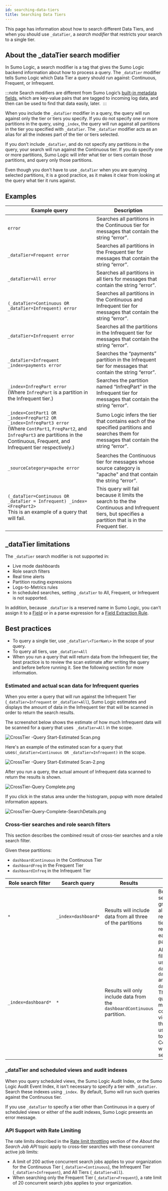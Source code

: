 ```yaml
---
id: searching-data-tiers
title: Searching Data Tiers
---
```


This page has information about how to search different Data Tiers, and when you should use `_dataTier`, a *search modifier* that restricts your search to a single tier. 

## About the \_dataTier search modifier

In Sumo Logic, a search modifier is a tag that gives the Sumo Logic backend information about how to process a query. The `_dataTier` modifier tells Sumo Logic which Data Tier a query should run against: Continuous, Frequent, or Infrequent.

:::note
Search modifiers are different from Sumo Logic’s [built-in metadata fields](/docs/search/get-started-with-search/search-basics/built-in-metadata), which are key-value pairs that are tagged to incoming log data, and then can be used to find that data easily, later. 
:::

When you include the `_dataTier` modifier in a query, the query will run against only the tier or tiers you specify. If you do not specify one or more partitions in the query, using `_index`, the query will run against all partitions in the tier you specified with `_dataTier`. The `_dataTier` modifier acts as an alias for all the indexes part of the tier or tiers selected. 

If you don’t include `_dataTier`, and do not specify any partitions in the query, your search will run against the Continuous tier. If you do specify one or more partitions, Sumo Logic will infer what tier or tiers contain those partitions, and query only those partitions.

Even though you don't have to use `_dataTier` when you are querying selected partitions, it is a good practice, as it makes it clear from looking at the query what tier it runs against.

## Examples

| Example query	| Description |
| -- | -- |
| `error` | Searches all partitions in the Continuous tier  for messages that contain the string “error”. |
| `_dataTier=Frequent error` | Searches all partitions in the Frequent tier  for messages that contain the string “error”. |
| `_dataTier=All error` | Searches all partitions in all tiers for messages that contain the string “error”. |
| `(_dataTier=Continuous OR _dataTier=Infrequent) error` | Searches all partitions in the Continuous and Infrequent tier for messages that contain the string “error”. |
| `_dataTier=Infrequent error` | Searches all the partitions in the Infrequent tier for messages that contain the string “error”. |
| `_dataTier=Infrequent _index=payments error` | Searches the “payments” partition in the Infrequent tier for messages that contain the string “error”. |
| `_index=InfreqPart error`<br/>(Where `InfreqPart` is a partition in the Infrequent tier.) | Searches the partition named “InfreqPart” in the Infrequent tier for messages that contain the string “error”. |
| `_index=ContPart1 OR _index=FreqPart2 OR _index=InfreqPart3 error`<br/>(Where `ContPart1`, `FreqPart2`, and `InfreqPart3` are partitions in the Continuous, Frequent, and Infrequent tier respectively.) | Sumo Logic infers the tier that contains each of the specified partitions and searches them for messages that contain the string “error”. |
| `_sourceCategory=apache error` | Searches the Continuous tier for messages whose source category is "apache" and that contain the string “error”. |
| `(_dataTier=Continuous OR _dataTier = Infrequent) _index=<FreqPart2>`<br/>This is an example of a query that will fail. | This query will fail because it limits the search to the the Continuous and Infrequent tiers, but specifies a partition that is in the Frequent tier. |

## \_dataTier limitations

The `_dataTier` search modifier is not supported in:

* Live mode dashboards
* Role search filters
* Real time alerts
* Partition routing expressions
* Logs-to-Metrics rules
* In scheduled searches, setting `_dataTier` to All, Frequent, or Infrequent is not supported.

In addition, because `_dataTier` is a reserved name in Sumo Logic, you can’t assign it to a [Field](../fields.md) or in a parse expression for a [Field Extraction Rule](/docs/manage/field-extractions).  

## Best practices

* To query a single tier, use `_dataTier\<TierNam\>` in the scope of your query.
* To query all tiers, use `_dataTier=All`
* When you run a query that will return data from the Infrequent tier, the best practice is to review the scan estimate after writing the query and before before running it. See the following section for more information.

### Estimated and actual scan data for Infrequent queries

When you enter a query that will run against the Infrequent Tier (`_dataTier=Infrequent` or `_dataTier=All`), Sumo Logic estimates and displays the amount of data in the Infrequent tier that will be scanned in order to return the search results.

The screenshot below shows the estimate of how much Infrequent data will be scanned for a query that uses  `_dataTier=All` in the scope.

![CrossTier -Query Start-Estimated Scan.png](/img/partitions-and-data-tiers/CrossTier-Query-Start-Estimated-Scan.png)

Here's an example of the estimated scan for a query that uses`(_dataTier=Continuous OR _dataTier=Infrequent)` in the scope.

![CrossTier -Query Start-Estimated Scan-2.png](/img/partitions-and-data-tiers/CrossTier-Query-Start-Estimated-Scan-2.png)

After you run a query, the actual amount of Infrequent data scanned to return the results is shown.

![CrossTier-Query Complete.png](/img/partitions-and-data-tiers/CrossTier-Query-Complete.png)

If you click in the status area under the histogram, popup with more detailed information appears.

![CrossTier-Query-Complete-SearchDetails.png](/img/partitions-and-data-tiers/CrossTier-Query-Complete-SearchDetails.png)

### Cross-tier searches and role search filters

This section describes the combined result of cross-tier searches and a role search filter.

Given these partitions:

* `dashboardContinuous` in the Continuous Tier
* `dashboardFreq` in the Frequent Tier
* `dashboardInfreq` in the Infrequent Tier

| Role search filter  | Search query | Results | Notes |
|--|--|--|--|
| `*` | `_index=dashboard*` | Results will include data from all three of the partitions  | Because the role search filter grants access to all partitions, regardless of tier, results are returned for each of the partitions. |
| `_index=dashboard*` | `*` | Results will only include data from the `dashboardContinuous` partition. | Although the filter gives the user access to `dashboardCont`, `dashboardFreq` and `dashboardInfreq`. The search query "\*" means only continuous views, so of the three views the user has access to, the one in the Continuous tier will be the one selected. |

### \_dataTier and scheduled views and audit indexes 

When you query scheduled views, the Sumo Logic Audit Index, or the Sumo Logic Audit Event Index, it isn’t necessary to specify a tier with `_dataTier`. Search these indexes using `_index`.  By default, Sumo will run such queries against the Continuous tier. 

If you use `_dataTier` to specify a tier other than Continuous in a query of scheduled views or either of the audit indexes, Sumo Logic presents an error message.

### API Support with Rate Limiting

The rate limits described in the [Rate limit throttling](/docs/api/Search-Job "About the Search Job API") section of the *About the Search Job API* topic apply to cross-tier searches with these concurrent active job limits: 

* A limit of 200 active concurrent search jobs applies to your organization for the Continuous Tier (`_dataTier=Continuous`), the Infrequent Tier (`_dataTier=Infrequent`), and All Tiers (`_dataTier=All`).
* When searching only the Frequent Tier (`_dataTier=Frequent`), a rate limit of 20 concurrent search jobs applies to your organization.
